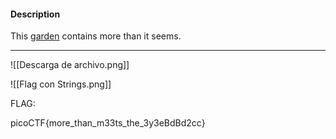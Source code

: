 
#### Description

This [garden](https://jupiter.challenges.picoctf.org/static/d0e1ffb10fc0017c6a82c57900f3ffe3/garden.jpg) contains more than it seems.

-------------------
![[Descarga de archivo.png]]



![[Flag con Strings.png]]


FLAG:

picoCTF{more_than_m33ts_the_3y3eBdBd2cc}
